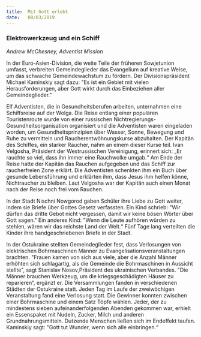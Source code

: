 ```yaml
---
title:  Mit Gott erlebt
date:   08/03/2019
---
```


### Elektrowerkzeug und ein Schiff

_Andrew McChesney, Adventist Mission_

In der Euro-Asien-Division, die weite Teile der früheren Sowjetunion umfasst, verbreiten Gemeindeglieder das Evangelium auf kreative Weise, um das schwache Gemeindewachstum zu fördern. Der Divisionspräsident Michael Kaminskiy sagt dazu: "Es ist ein Gebiet mit vielen Herausforderungen, aber Gott wirkt durch das Einbeziehen aller Gemeindeglieder."

Elf Adventisten, die in Gesundheitsberufen arbeiten, unternahmen eine Schiffsreise auf der Wolga. Die Reise entlang einer populären Touristenroute wurde von einer russischen Nichtregierungs-Gesundheitsorganisation organisiert und die Adventisten waren eingeladen worden, um Gesundheitsprinzipien über Wasser, Sonne, Bewegung und Ruhe zu vermitteln und Raucherentwöhnungskurse abzuhalten. Der Kapitän des Schiffes, ein starker Raucher, nahm an einem dieser Kurse teil. Ivan Velgosha, Präsident der Westrussischen Vereinigung, erinnert sich: „Er rauchte so viel, dass ihn immer eine Rauchwolke umgab.“ Am Ende der Reise hatte der Kapitän das Rauchen aufgegeben und das Schiff zur raucherfreien Zone erklärt. Die Adventisten schenkten ihm ein Buch über gesunde Lebensführung und erklärten ihm, dass Jesus ihm helfen könne, Nichtraucher zu bleiben. Laut Velgosha war der Kapitän auch einen Monat nach der Reise noch frei vom Rauchen.

In der Stadt Nischni Nowgorod gaben Schüler ihre Liebe zu Gott weiter, indem sie Briefe über Gottes Gesetz verfassten. Ein Kind schrieb: "Wir dürfen das dritte Gebot nicht vergessen, damit wir keine bösen Wörter über Gott sagen." Ein anderes Kind: "Wenn die Leute aufhören würden zu stehlen, wären wir das reichste Land der Welt.“ Fünf Tage lang verteilten die Kinder ihre handgeschriebenen Briefe in der Stadt.

In der Ostukraine stellten Gemeindeglieder fest, dass Verlosungen von elektrischen Bohrmaschinen Männer zu Evangelisationsveranstaltungen brachten. "Frauen kamen von sich aus viele, aber die Anzahl Männer erhöhten sich schlagartig, als die Gemeinde die Bohrmaschinen in Aussicht stellte", sagt Stanislav Nosov,Präsident des ukrainischen Verbandes. "Die Männer brauchen Werkzeug, um die kriegsgeschädigten Häuser zu reparieren“, ergänzt er. Die Versammlungen fanden in verschiedenen Städten der Ostukraine statt. Jeden Tag im Laufe der zweiwöchigen Veranstaltung fand eine Verlosung statt. Die Gewinner konnten zwischen einer Bohrmaschine und einem Satz Töpfe wählen. Jeder, der zu mindestens sieben aufeinanderfolgenden Abenden gekommen war, erhielt ein Essenspaket mit Nudeln, Zucker, Milch und anderen Grundnahrungsmitteln. Dutzende Menschen ließen sich im Endeffekt taufen. Kaminskiy sagt: "Gott tut Wunder, wenn sich alle einbringen.“
